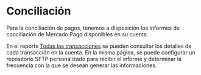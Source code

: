 # Conciliación

Para la conciliación de pagos, tenemos a disposición los informes de conciliación de Mercado Pago disponibles en su cuenta.

En el reporte [Todas las transacciones](/developers/pt/docs/reports/account-money/introduction) se pueden consultar los detalles de cada transacción en la cuenta. En la misma página, se puede configurar un repositorio SFTP personalizado para recibir el informe y determinar la frecuencia con la que se desean generar las informaciones.